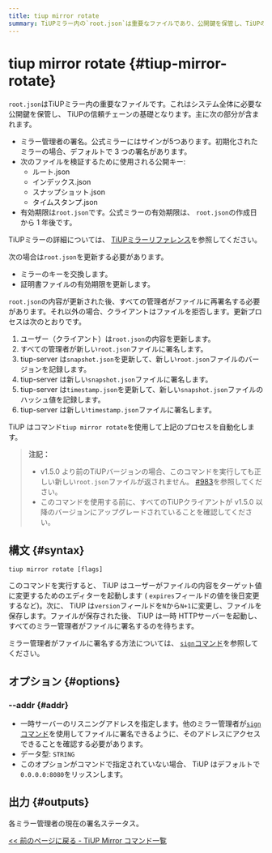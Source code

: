 ```yaml
---
title: tiup mirror rotate
summary: TiUPミラー内の`root.json`は重要なファイルであり、公開鍵を保管し、TiUPの信頼チェーンの基礎となります。`root.json`を更新する必要がある場合、すべての管理者が再署名する必要があります。更新プロセスは自動化されており、`tiup mirror rotate`コマンドを使用して行われます。また、一時サーバーを起動し、ミラー管理者がファイルに署名するのを待ちます。
---
```


# tiup mirror rotate {#tiup-mirror-rotate}

`root.json`はTiUPミラー内の重要なファイルです。これはシステム全体に必要な公開鍵を保管し、 TiUPの信頼チェーンの基礎となります。主に次の部分が含まれます。

-   ミラー管理者の署名。公式ミラーにはサインが5つあります。初期化されたミラーの場合、デフォルトで 3 つの署名があります。
-   次のファイルを検証するために使用される公開キー:
    -   ルート.json
    -   インデックス.json
    -   スナップショット.json
    -   タイムスタンプ.json
-   有効期限は`root.json`です。公式ミラーの有効期限は、 `root.json`の作成日から 1 年後です。

TiUPミラーの詳細については、 [TiUPミラーリファレンス](/tiup/tiup-mirror-reference.md)を参照してください。

次の場合は`root.json`を更新する必要があります。

-   ミラーのキーを交換します。
-   証明書ファイルの有効期限を更新します。

`root.json`の内容が更新された後、すべての管理者がファイルに再署名する必要があります。それ以外の場合、クライアントはファイルを拒否します。更新プロセスは次のとおりです。

1.  ユーザー（クライアント）は`root.json`の内容を更新します。
2.  すべての管理者が新しい`root.json`ファイルに署名します。
3.  tiup-server は`snapshot.json`を更新して、新しい`root.json`ファイルのバージョンを記録します。
4.  tiup-server は新しい`snapshot.json`ファイルに署名します。
5.  tiup-server は`timestamp.json`を更新して、新しい`snapshot.json`ファイルのハッシュ値を記録します。
6.  tiup-server は新しい`timestamp.json`ファイルに署名します。

TiUP はコマンド`tiup mirror rotate`を使用して上記のプロセスを自動化します。

> **注記：**
>
> -   v1.5.0 より前のTiUPバージョンの場合、このコマンドを実行しても正しい新しい`root.json`ファイルが返されません。 [#983](https://github.com/pingcap/tiup/issues/983)を参照してください。
> -   このコマンドを使用する前に、すべてのTiUPクライアントが v1.5.0 以降のバージョンにアップグレードされていることを確認してください。

## 構文 {#syntax}

```shell
tiup mirror rotate [flags]
```

このコマンドを実行すると、 TiUP はユーザーがファイルの内容をターゲット値に変更するためのエディターを起動します ( `expires`フィールドの値を後日変更するなど)。次に、 TiUP は`version`フィールドを`N`から`N+1`に変更し、ファイルを保存します。ファイルが保存された後、 TiUP は一時 HTTPサーバーを起動し、すべてのミラー管理者がファイルに署名するのを待ちます。

ミラー管理者がファイルに署名する方法については、 [`sign`コマンド](/tiup/tiup-command-mirror-sign.md)を参照してください。

## オプション {#options}

### --addr {#addr}

-   一時サーバーのリスニングアドレスを指定します。他のミラー管理者が[`sign`コマンド](/tiup/tiup-command-mirror-sign.md)を使用してファイルに署名できるように、そのアドレスにアクセスできることを確認する必要があります。
-   データ型: `STRING`
-   このオプションがコマンドで指定されていない場合、 TiUP はデフォルトで`0.0.0.0:8080`をリッスンします。

## 出力 {#outputs}

各ミラー管理者の現在の署名ステータス。

[&lt;&lt; 前のページに戻る - TiUP Mirror コマンド一覧](/tiup/tiup-command-mirror.md#command-list)
